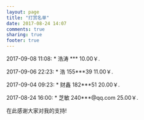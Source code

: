 ```yaml
---
layout: page
title: "打赏名单"
date: 2017-08-24 14:07
comments: true
sharing: true
footer: true
---
```


2017-09-08 11:08: * 浩涛  ***  10.00￥.

2017-09-06 22:23: * 浩  155***39  11.00￥.

2017-09-04 09:23: * 财鑫  182***51  20.00￥.

2017-08-24 16:00: * 芝敏 240***@qq.com  25.00￥.  

在此感谢大家对我的支持!